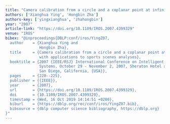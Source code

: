 ```yaml
---
title: "Camera calibration from a circle and a coplanar point at infinity with applications to sports scenes analyses"
authors: ['Xianghua Ying', 'Hongbin Zha']
authors-key: ['yingxianghua', 'zhahongbin']
year: "2007"
article-link: "https://doi.org/10.1109/IROS.2007.4399329"
venue: "IROS"
bibex: "@inproceedings{DBLP:conf/iros/YingZ07,
  author    = {Xianghua Ying and
               Hongbin Zha},
  title     = {Camera calibration from a circle and a coplanar point at infinity
               with applications to sports scenes analyses},
  booktitle = {2007 {IEEE/RSJ} International Conference on Intelligent Robots and
               Systems, October 29 - November 2, 2007, Sheraton Hotel and Marina,
               San Diego, California, {USA}},
  pages     = {220--225},
  publisher = {{IEEE}},
  year      = {2007},
  url       = {https://doi.org/10.1109/IROS.2007.4399329},
  doi       = {10.1109/IROS.2007.4399329},
  timestamp = {Wed, 16 Oct 2019 14:14:51 +0200},
  biburl    = {https://dblp.org/rec/conf/iros/YingZ07.bib},
  bibsource = {dblp computer science bibliography, https://dblp.org}
}"
---
```

